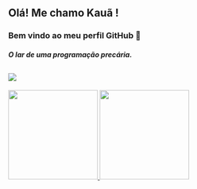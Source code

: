 ## Olá! Me chamo Kauã ! 
### Bem vindo ao meu perfil GitHub 👋

#### *O lar de uma programação precária.*



## <a href="https://www.youtube.com/seu-canal-youtube-aqui" target="_blank"><img src="https://img.shields.io/badge/YouTube-FF0000?style=for-the-badge&logo=youtube&logoColor=white" target="_blank"></a>




<div>
<a href="https://github.com/seu-usuário-aqui">
<img height="180em" src="https://github-readme-stats.vercel.app/api/top-langs/?username=Kaua1A&layout=compact&langs_count=7&theme=dracula"/>
<img height="180em" src="https://github-readme-stats.vercel.app/api?username=Kaua1A&show_icons=true&theme=dracula&include_all_commits=true&count_private=true"/>
</div>

